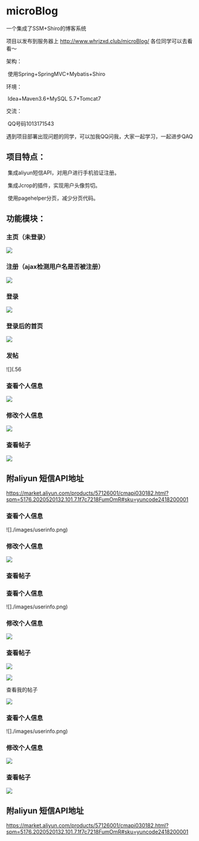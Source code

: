 # microBlog
一个集成了SSM+Shiro的博客系统

项目以发布到服务器上 http://www.whrjzxd.club/microBlog/  各位同学可以去看看～

架构：

​			使用Spring+SpringMVC+Mybatis+Shiro

环境：

​			Idea+Maven3.6+MySQL 5.7+Tomcat7

交流：

​			QQ号码1013171543

​			遇到项目部署出现问题的同学，可以加我QQ问我，大家一起学习，一起进步QAQ

## 项目特点：

​				集成aliyun短信API，对用户进行手机验证注册。

​				集成Jcrop的插件，实现用户头像剪切。

​				使用pagehelper分页，减少分页代码。



## 功能模块：

### 主页（未登录）

![](./images/index.png)

### 注册（ajax检测用户名是否被注册）

![](./images/regist.png)

### 登录

![](./images/login.png)

### 登录后的首页

![](./images/afterLogin.png)

### 发帖

![](.56

### 查看个人信息


![](./images/userinfo.png)



### 修改个人信息

![](./images/updateInfo.png)

### 查看帖子

![](./images/details.png)


## 附aliyun 短信API地址

https://market.aliyun.com/products/57126001/cmapi030182.html?spm=5176.2020520132.101.7.1f7c7218FumOmR#sku=yuncode2418200001



### 查看个人信息


![]./images/userinfo.png)


### 修改个人信息

![](./images/updateInfo.png)



### 查看帖子

### 查看个人信息

![]./images/userinfo.png)


### 修改个人信息


![](./images/updateInfo.png)


### 查看帖子



![](./images/details.png)




![](./images/newTopic.png)

查看我的帖子

![](./images/mytopic.png)

### 查看个人信息

![]./images/userinfo.png)

### 修改个人信息

![](./images/updateInfo.png)

### 查看帖子

![](./images/details.png)





## 附aliyun 短信API地址

https://market.aliyun.com/products/57126001/cmapi030182.html?spm=5176.2020520132.101.7.1f7c7218FumOmR#sku=yuncode2418200001
